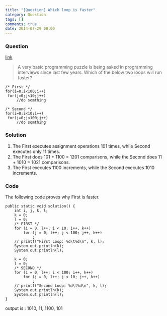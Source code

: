 ```yaml
---
title: "[Question] Which loop is faster"
category: Question
tags: []
comments: true
date: 2014-07-29 00:00
---
```



### Question

[link](http://tech-queries.blogspot.sg/2010/09/which-loop-is-faster.html)

> A very basic programming puzzle is being asked in programming interviews since last few years. Which of the below two loops will run faster?

    /* First */
    for(i=0;i<100;i++)
     for(j=0;j<10;j++)
         //do somthing

    /* Second */
    for(i=0;i<10;i++)
     for(j=0;j<100;j++)
         //do somthing

### Solution

1. The First executes assignment operations 101 times, while Second executes only 11 times.
1. The First does 101 + 1100 = 1201 comparisons, while the Second does 11 + 1010 = 1021 comparisons.
1. The First executes 1100 increments, while the Second executes 1010 increments.

### Code

The following code proves why First is faster.

    public static void solution() {
    	int i, j, k, l;
    	k = 0;
    	l = 0;
    	/* FIRST */
    	for (i = 0, l++; i < 10; i++, k++)
    		for (j = 0, l++; j < 100; j++, k++)
    			;
    	// printf("First Loop: %d\t%d\n", k, l);
    	System.out.println(k);
    	System.out.println(l);

    	k = 0;
    	l = 0;
    	/* SECOND */
    	for (i = 0, l++; i < 100; i++, k++)
    		for (j = 0, l++; j < 10; j++, k++)
    			;
    	// printf("Second Loop: %d\t%d\n", k, l);
    	System.out.println(k);
    	System.out.println(l);
    }

output is : 1010, 11, 1100, 101
